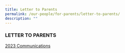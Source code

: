 ```yaml
---
title: Letter to Parents
permalink: /our-people/for-parents/letter-to-parents/
description: ""
---
```

### LETTER TO PARENTS

[2023 Communications](/our-people/for-parents/Letter-to-Parents/2022-communications)